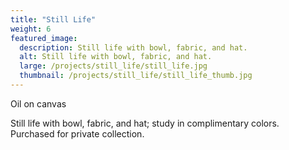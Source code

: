 ```yaml
---
title: "Still Life"
weight: 6
featured_image:
  description: Still life with bowl, fabric, and hat.
  alt: Still life with bowl, fabric, and hat.
  large: /projects/still_life/still_life.jpg
  thumbnail: /projects/still_life/still_life_thumb.jpg
---
```


Oil on canvas

Still life with bowl, fabric, and hat; study in complimentary colors. Purchased for private collection.